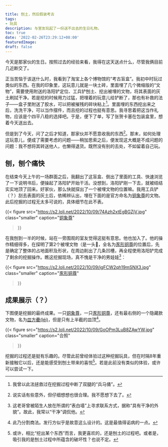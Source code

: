 ```yaml
---

title: 刨土，然后假装考古
tags:
- 玩具
description: 与室友玩起了一份送不出去的生日礼物。
toc: true
date: '2022-02-26T23:29:12+08:00'
featuredImage:
draft: false
---
```


今天是那家伙的生日。按照过去的经验来看，我得在这天送点什么，尽管我俩目前几近断交了。

正当苦恼于该送什么时，我看到了淘宝上各个博物馆的“考古盲盒”。我初中时玩过类似的东西。在我的印象里，这玩意儿就是一块土砖，里面埋了几个微缩版的“文物”，需要使用附送的洛阳铲定位、工兵铲刨土、挖出被埋的文物，将其表面的灰土刷拭干净。若是挖的时候用力过猛，把埋着的玩意儿给铲断了，那也有补救的法子——盒子里附送了胶水，可以把被摧残的碎块粘上[^1]。里面埋的东西挖出来之后，洗洗干净，可以当作摆件，而且挖的过程也挺有意思。我寻思着把这当作礼物，应该是个四平八稳的选择吧。于是，便下了单，写了张贺卡塞在包装盒里，想着今天送出去。

但是到了今天，问了之后才知道，那家伙并不愿意收我的东西[^2]。那末，如何处理这玩意儿，便成了需要考虑的问题——稍加思索之后，便发现这大概是不成问题的问题：我不想将其转送他人，也懒得退货。既然没有别的去处，不如留着自己玩。

## 刨，刨个痛快

在结束今天上午的一场群面之后，我翻出了这盲盒、倒出了里面的工具、快速浏览了一下说明书后，便操起了洛阳铲开始干活。没想到，洛阳铲刚一下去，就被结结实实地顶了回来。好家伙，那么快就探出了一个被埋文物的位置嘛。我用工兵铲（？）刮去表面的灰土后，依稀辨认出，埋在下面的是官方命名为[铜象尊](http://61.187.53.122/collection.aspx?id=1218&lang=zh-CN)的文物。此后挖掘的过程无太多可说的，具体细节在此不表。

{{< figure
  src="https://s2.loli.net/2022/10/09/74Azh2xtEgBGZjV.jpg"
  class="smaller"
  caption="[铜象尊](http://61.187.53.122/collection.aspx?id=1218&lang=zh-CN)"
>}}


在我刨到一半的时候，站在一旁围观的室友觉得这挺有意思。他也加入了。他的操作精细得多，在探明了第2个被埋文物（是一头🐖，全名为[豕形铜尊](http://61.187.53.122/collection.aspx?id=1219&lang=zh-CN)的位置后，先是确定了整体的占地面积及形状，在周边削出了几条凹槽，再全程使用洛阳铲完成了剩余的挖掘操作。瞧这挖掘现场，真不愧是干净的男娃娃[^3]：

{{< figure
  src="https://s2.loli.net/2022/10/09/igFCW2qh19mSNX3.jpg"
  class="smaller"
  caption="[豕形铜尊](http://61.187.53.122/collection.aspx?id=1219&lang=zh-CN)"
>}}



## 成果展示（？）

下图便是挖掘的最终成果。一只[铜象尊](http://61.187.53.122/collection.aspx?id=1218&lang=zh-CN)，一只[豕形铜尊](http://61.187.53.122/collection.aspx?id=1219&lang=zh-CN)，还有最右侧的一个隐藏款文物，名为[皿方罍(léi)](http://61.187.53.122/collection.aspx?id=1147&lang=zh-CN)，但是只有上半截的皿顶[^4]。





{{< figure
  src="https://s2.loli.net/2022/10/09/GoOPm3LuB8ZAwYW.jpg"
  class="smaller"
  caption="合照"
>}}



挖掘的过程还是挺有乐趣的。尽管此前曾经体验过这种挖掘玩具，但在时隔8年重新接触它以后，还是能感受到刨土带来的喜悦[^5]。若是此前没有类似的体验，或许可以尝试一下。

[^1]: 我曾以此法拯救过在挖掘过程中断了双腿的“兵马俑”。

[^2]: 说实话有些意外，但仔细想想也很合理。我不愿想下去了。

[^3]: 这老哥曾被陌生人放在所谓的“表白墙”上寻求联系方式，据称“具有干净的外貌”。故此，我常以“干净”调侃他。
[^4]:此乃分割商法。发行方似乎是故意这么设计的。这是最值得诟病的一点。
[^5]: 或许，相比“挖出某个东西”而言，我更喜欢的，还是刨土的过程吧。或者是，吸引我的是刨土过程中所蕴含的破坏性？也说不定。
